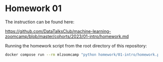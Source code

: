 # Homework 01

The instruction can be found here: 

https://github.com/DataTalksClub/machine-learning-zoomcamp/blob/master/cohorts/2023/01-intro/homework.md

Running the homework script from the root directory of this repository:

```bash
docker compose run --rm mlzoomcamp "python homework/01-intro/homework.py"
``` 